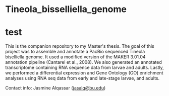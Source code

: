 # Tineola_bisselliella_genome

<body> <h1> test </h1> </body>
This is the companion repository to my Master's thesis. The goal of this project was to assemble and annotate a PacBio sequenced Tineola biselliella genome. It used a modified version of the MAKER 3.01.04 annotation pipeline (Cantarel et al., 2008). We also generated an annotated transcriptome containing RNA sequence data from larvae and adults. Lastly, we performed a differential expression and Gene Ontology (GO) enrichment analyses using RNA seq data from early and late-stage larvae, and adults.

Contact info: Jasmine Alqassar (jasalq@bu.edu)

